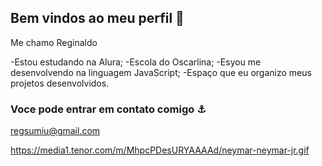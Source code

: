 ## Bem vindos ao meu perfil 🦆

Me chamo Reginaldo

-Estou estudando na Alura;
-Escola do Oscarlina;
-Esyou me desenvolvendo na linguagem JavaScript;
-Espaço que eu organizo meus projetos desenvolvidos.

###  Voce pode entrar em contato comigo ⚓

regsumiu@gmail.com



https://media1.tenor.com/m/MhpcPDesURYAAAAd/neymar-neymar-jr.gif
